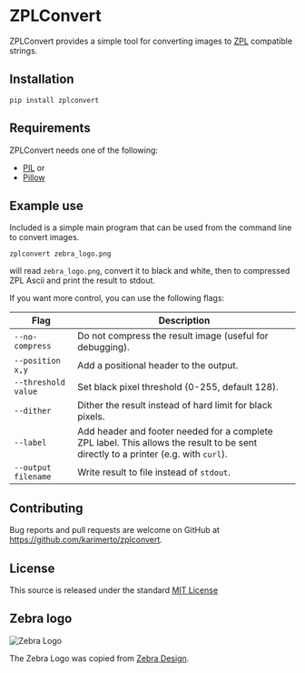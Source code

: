 # ZPLConvert

ZPLConvert provides a simple tool for converting images to [ZPL](https://www.zebra.com/content/dam/zebra/manuals/printers/common/programming/zpl-zbi2-pm-en.pdf) compatible strings.

## Installation

    pip install zplconvert

## Requirements

ZPLConvert needs one of the following:

 * [PIL](http://www.pythonware.com/products/pil/) or
 * [Pillow](https://pillow.readthedocs.io/)

## Example use

Included is a simple main program that can be used from the command line to convert images.

    zplconvert zebra_logo.png

will read `zebra_logo.png`, convert it to black and white, then to compressed ZPL Ascii and print the result to stdout.

If you want more control, you can use the following flags:

Flag     | Description
---------|------------
`--no-compress` | Do not compress the result image (useful for debugging).
`--position x,y` | Add a positional header to the output.
`--threshold value` | Set black pixel threshold (0-255, default 128).
`--dither` | Dither the result instead of hard limit for black pixels.
`--label` | Add header and footer needed for a complete ZPL label. This allows the result to be sent directly to a printer (e.g. with `curl`).
`--output filename` | Write result to file instead of `stdout`.

## Contributing

Bug reports and pull requests are welcome on GitHub at https://github.com/karimerto/zplconvert.

## License

This source is released under the standard [MIT License](https://opensource.org/licenses/MIT)

## Zebra logo

![Zebra Logo](zebra_logo.png?raw=true)

The Zebra Logo was copied from [Zebra Design](https://www.zebra.com/us/en/design.html).
